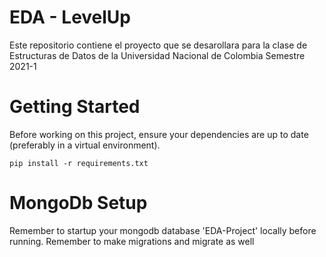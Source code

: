 # EDA - LevelUp

Este repositorio contiene el proyecto que se desarollara para la clase de Estructuras de Datos de la Universidad Nacional de Colombia Semestre 2021-1

# Getting Started

Before working on this project, ensure your dependencies are up to date (preferably in a virtual environment).

`pip install -r requirements.txt`

# MongoDb Setup
Remember to startup your mongodb database 'EDA-Project' locally before running.
Remember to make migrations and migrate as well
